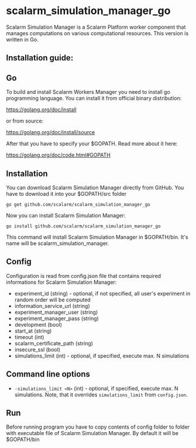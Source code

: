 scalarm_simulation_manager_go
=============================

Scalarm Simulation Manager is a Scalarm Platform worker component that manages computations on various computational resources. This version is written in Go.


Installation guide:
----------------------
Go
--
To build and install Scalarm Workers Manager you need to install go programming language.
You can install it from official binary distribution:

https://golang.org/doc/install

or from source:

https://golang.org/doc/install/source

After that you have to specify your $GOPATH. Read more about it here:

https://golang.org/doc/code.html#GOPATH

Installation
--------------
You can download Scalarm Simulation Manager directly from GitHub. You have to download it into your $GOPATH/src folder
```
go get github.com/scalarm/scalarm_simulation_manager_go
```
Now you can install Scalarm Simulation Manager:
````
go install github.com/scalarm/scalarm_simulation_manager_go
````
This command will install Scalarm Simulation Manager in $GOPATH/bin. It's name will be scalarm_simulation_manager.

Config
--------
Configuration is read from config.json file that contains required informations for Scalarm Simulation Manager:

* experiment_id (string) - optional, if not specified, all user's experiment in random order will be computed
* information_service_url (string)
* experiment_manager_user (string)
* experiment_manager_pass (string)
* development (bool)
* start_at (string)
* timeout (int)
* scalarm_certificate_path (string)
* insecure_ssl (bool)
* simulations_limit (int) - optional, if specified, execute max. N simulations

Command line options
----------------------
* ``-simulations_limit <N>`` (int) - optional, if specified, execute max. N simulations.
  Note, that it overrides ``simulations_limit`` from ``config.json``.

Run
----
Before running program you have to copy contents of config folder to folder with executable file of Scalarm Simulation Manager. By default it will be $GOPATH/bin
